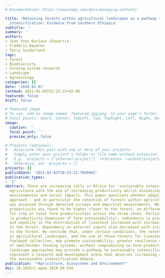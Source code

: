 ```yaml
---
# Documentation: https://wowchemy.com/docs/managing-content/

title: 'Retaining forests within agricultural landscapes as a pathway to sustainable
  intensification: Evidence from Southern Ethiopia'
subtitle: ''
summary: ''
authors:
- Jean Yves Duriaux Chavarria
- Frédéric Baudron
- Terry Sunderland
tags:
- Forest
- Biodiversity
- Farming system research
- Landscape
- Agroecology
categories: []
date: '2018-01-01'
lastmod: 2021-01-03T22:23:23+02:00
featured: false
draft: false

# Featured image
# To use, add an image named `featured.jpg/png` to your page's folder.
# Focal points: Smart, Center, TopLeft, Top, TopRight, Left, Right, BottomLeft, Bottom, BottomRight.
image:
  caption: ''
  focal_point: ''
  preview_only: false

# Projects (optional).
#   Associate this post with one or more of your projects.
#   Simply enter your project's folder or file name without extension.
#   E.g. `projects = ["internal-project"]` references `content/project/deep-learning/index.md`.
#   Otherwise, set `projects = []`.
projects: []
publishDate: '2021-01-03T20:23:22.709940Z'
publication_types:
- '2'
abstract: There are increasing calls in Africa for 'sustainable intensification' of
  agriculture with the aim of increasing productivity whilst minimizing the negative
  environmental and social impacts. This paper questions whether adopting a landscape
  approach - and in particular the retention of forests within agricultural landscapes - could fulfill these goals for smallholder farmers in some regions of Africa. Using a landscape in Southern Ethiopia comprised of three zones of increasing distance from a legally protected forestas a case study, the performance of a stratified sample of 27 farms
  was assessed through detailed surveys and empirical measurements. While livestock
  productivity was found to be higher closer to the forest, no difference was found
  for crop or total farm productivities across the three zones. Partial nutrient balances
  (a productivity dimension of farm sustainability), redundancy (a proxy of resilience),
  and equality in the distribution of livestock increased with increasing proximity
  to the forest. Dependency on external inputs also decreased with increasing proximity
  to the forest. We conclude that, under certain conditions, the retention of forests
  in agricultural landscapes, and the use of these forests for livestock grazing and
  fuelwood collection, may promote sustainability, greater resilience and equality
  of smallholder farming systems, without compromising on-farm productivity. Thus,
  landscape approaches may provide a pathway to sustainable intensification, and may
  represent a research and development arena that deserves increasing attention in
  the sustainable intensification debate.
publication: '*Agriculture, Ecosystems and Environment*'
doi: 10.1016/j.agee.2018.04.020
---
```

